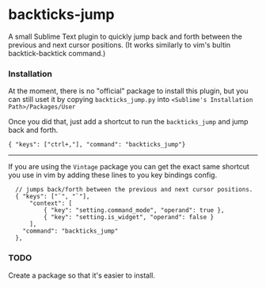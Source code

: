 # backticks-jump
A small Sublime Text plugin to quickly jump back and forth between the previous and next cursor positions. (It works similarly to vim's bultin backtick-backtick command.)


### Installation
At the moment, there is no "official" package to install this plugin, but you can still uset it by copying `backticks_jump.py` into `<Sublime's Installation Path>/Packages/User`

Once you did that, just add a shortcut to run the `backticks_jump` and jump back and forth.

```
{ "keys": ["ctrl+,"], "command": "backticks_jump"}
```

---

If you are using the `Vintage` package you can get the exact same shortcut you use in vim by adding these lines to you key bindings config.

```
  // jumps back/forth between the previous and next cursor positions.
  { "keys": ["`", "`"],
      "context": [
          { "key": "setting.command_mode", "operand": true },
          { "key": "setting.is_widget", "operand": false }
      ],
    "command": "backticks_jump"
  },
````

### TODO
Create a package so that it's easier to install.
